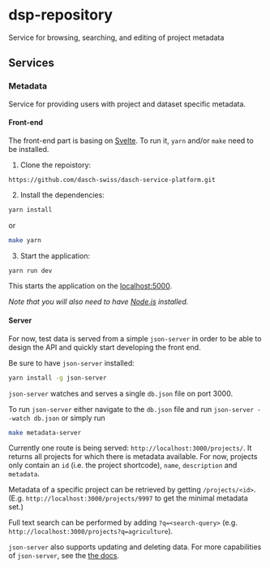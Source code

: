 # dsp-repository
Service for browsing, searching, and editing of project metadata


## Services

### Metadata

Service for providing users with project and dataset specific metadata.

#### Front-end

The front-end part is basing on [Svelte](https://svelte.dev). To run it, `yarn` and/or `make` need to be installed. 

1. Clone the repoistory:

```
https://github.com/dasch-swiss/dasch-service-platform.git
```


2. Install the dependencies:

```bash
yarn install
```

or

```bash
make yarn
```

3. Start the application:

```bash
yarn run dev
```

This starts the application on the [localhost:5000](http://localhost:5000).

*Note that you will also need to have [Node.js](https://nodejs.org) installed.*

#### Server

For now, test data is served from a simple `json-server` in order to be able to design the API and quickly start developing the front end.

Be sure to have `json-server` installed:

```bash
yarn install -g json-server
```

`json-server` watches and serves a single `db.json` file on port 3000.

To run `json-server` either navigate to the `db.json` file and run `json-server --watch db.json` or simply run
```bash
make metadata-server
```

Currently one route is being served: `http://localhost:3000/projects/`. It returns all projects for which there is metadata available. For now, projects only contain an `id` (i.e. the project shortcode), `name`, `description` and `metadata`.

Metadata of a specific project can be retrieved by getting `/projects/<id>`. (E.g. `http://localhost:3000/projects/9997` to get the minimal metadata set.)

Full text search can be performed by adding `?q=<search-query>` (e.g. `http://localhost:3000/projects?q=agriculture`).

`json-server` also supports updating and deleting data. For more capabilities of `json-server`, see the [the docs](https://github.com/typicode/json-server).
